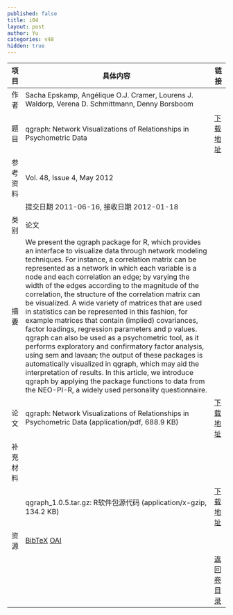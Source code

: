 ```yaml
---
published: false
title: i04
layout: post
author: Yu
categories: v48
hidden: true
---
```


| 项目 | 具体内容 | 链接 |
|---:|---|---|
| 作者 | Sacha Epskamp, Angélique O.J. Cramer, Lourens J. Waldorp, Verena D. Schmittmann, Denny Borsboom| |
| 题目 |qgraph: Network Visualizations of Relationships in Psychometric Data | [下载地址](http://www.jstatsoft.org/v48/i04/paper) |
| 参考资料 |Vol. 48, Issue 4, May 2012 | |
| | 提交日期 2011-06-16, 接收日期 2012-01-18| | 
| 类别 | 论文| |
| 摘要 | We present the qgraph package for R, which provides an interface to visualize data through network modeling techniques. For instance, a correlation matrix can be represented as a network in which each variable is a node and each correlation an edge; by varying the width of the edges according to the magnitude of the correlation, the structure of the correlation matrix can be visualized. A wide variety of matrices that are used in statistics can be represented in this fashion, for example matrices that contain (implied) covariances, factor loadings, regression parameters and p values. qgraph can also be used as a psychometric tool, as it performs exploratory and confirmatory factor analysis, using sem and lavaan; the output of these packages is automatically visualized in qgraph, which may aid the interpretation of results. In this article, we introduce qgraph by applying the package functions to data from the NEO-PI-R, a widely used personality questionnaire.| |
| 论文 | qgraph: Network Visualizations of Relationships in Psychometric Data  (application/pdf, 688.9 KB)| [下载地址](http://www.jstatsoft.org/v48/i04/paper) |
| 补充材料 | | |
| |qgraph_1.0.5.tar.gz: R软件包源代码  (application/x-gzip, 134.2 KB)|  [下载地址](http://www.jstatsoft.org/v48/i04/supp/1) |
| 资源 | [BibTeX](http://www.jstatsoft.org/v48/i04/bibtex) [OAI](http://www.jstatsoft.org/oai?verb=GetRecord&identifier=oai.jstatsoft/v48/i04&prefix=oai_dc)| |
| |  | [返回卷目录]({{site.baseurl}}/volume/v48.html) |